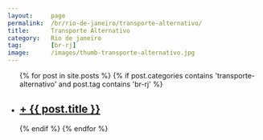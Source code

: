 ```yaml
---
layout:     page
permalink:  /br/rio-de-janeiro/transporte-alternativo/
title:      Transporte Alternativo
category:   Rio de janeiro
tag:        [br-rj]
image:      /images/thumb-transporte-alternativo.jpg
---
```


<div class="home">
  <ul class="post-list">
  {% for post in site.posts %}
    {% if post.categories contains 'transporte-alternativo' and post.tag contains 'br-rj' %}
    <li>
      <h2><a class="post-link" href="{{ post.url | prepend: site.baseurl }}">+ {{ post.title }}</a></h2>
    </li>
    {% endif %}
  {% endfor %}
  </ul>
</div>